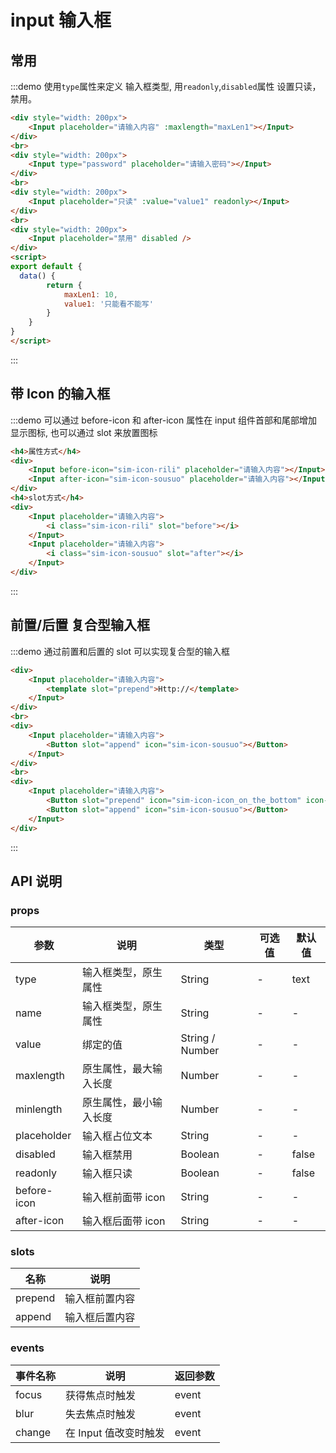 <script>
    export default {
        data() {
            return {
                maxLen1: 10,
                value1: '只能看不能写'
            }
        },
        methods: {

        },
        mounted() {

        }
    }
</script>

# input 输入框

## 常用

:::demo 使用`type`属性来定义 输入框类型, 用`readonly`,`disabled`属性 设置只读，禁用。

```html
<div style="width: 200px">
    <Input placeholder="请输入内容" :maxlength="maxLen1"></Input>
</div>
<br>
<div style="width: 200px">
    <Input type="password" placeholder="请输入密码"></Input>
</div>
<br>
<div style="width: 200px">
    <Input placeholder="只读" :value="value1" readonly></Input>
</div>
<br>
<div style="width: 200px">
    <Input placeholder="禁用" disabled />
</div>
<script>
export default {
  data() {
        return {
            maxLen1: 10,
            value1: '只能看不能写'
        }
    }
}
</script>
```

:::

## 带 Icon 的输入框

:::demo 可以通过 before-icon 和 after-icon 属性在 input 组件首部和尾部增加显示图标, 也可以通过 slot 来放置图标

```html
<h4>属性方式</h4>
<div>
    <Input before-icon="sim-icon-rili" placeholder="请输入内容"></Input>
    <Input after-icon="sim-icon-sousuo" placeholder="请输入内容"></Input>
</div>
<h4>slot方式</h4>
<div>
    <Input placeholder="请输入内容">
        <i class="sim-icon-rili" slot="before"></i>
    </Input>
    <Input placeholder="请输入内容">
        <i class="sim-icon-sousuo" slot="after"></i>
    </Input>
</div>
```

:::

## 前置/后置 复合型输入框

:::demo 通过前置和后置的 slot 可以实现复合型的输入框

```html
<div>
    <Input placeholder="请输入内容">
        <template slot="prepend">Http://</template>
    </Input>
</div>
<br>
<div>
    <Input placeholder="请输入内容">
        <Button slot="append" icon="sim-icon-sousuo"></Button>
    </Input>
</div>
<br>
<div>
    <Input placeholder="请输入内容">
        <Button slot="prepend" icon="sim-icon-icon_on_the_bottom" icon-position="right">请选择</Button>
        <Button slot="append" icon="sim-icon-sousuo"></Button>
    </Input>
</div>
```

:::

## API 说明

### props

| 参数        | 说明                   | 类型            | 可选值 | 默认值 |
| ----------- | ---------------------- | --------------- | ------ | ------ |
| type        | 输入框类型，原生属性   | String          | -      | text   |
| name        | 输入框类型，原生属性   | String          | -      | -      |
| value       | 绑定的值               | String / Number | -      | -      |
| maxlength   | 原生属性，最大输入长度 | Number          | -      | -      |
| minlength   | 原生属性，最小输入长度 | Number          | -      | -      |
| placeholder | 输入框占位文本         | String          | -      | -      |
| disabled    | 输入框禁用             | Boolean         | -      | false  |
| readonly    | 输入框只读             | Boolean         | -      | false  |
| before-icon | 输入框前面带 icon      | String          | -      | -      |
| after-icon  | 输入框后面带 icon      | String          | -      | -      |

### slots

| 名称        | 说明                   |
| ----------- | ---------------------- |
| prepend | 输入框前置内容 |
| append | 输入框后置内容 |

### events

| 事件名称        | 说明                   | 返回参数  |
| ----------- | ---------------------- | ------------------ |
| focus | 获得焦点时触发 | event |
| blur | 失去焦点时触发 | event |
| change | 在 Input 值改变时触发 | event |
